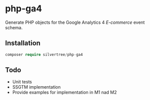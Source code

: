# php-ga4

Generate PHP objects for the Google Analytics 4 _E-commerce_ event schema.

## Installation

```php
composer require silvertree/php-ga4
```

## Todo

- Unit tests
- SSGTM implementation
- Provide examples for implementation in M1 nad M2
